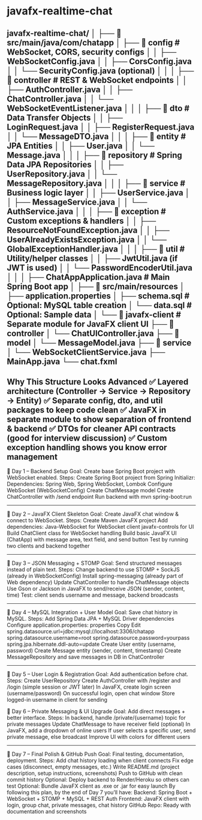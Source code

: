 # javafx-realtime-chat
javafx-realtime-chat/
│
├── 📂 src/main/java/com/chatapp
│   ├── 📂 config          # WebSocket, CORS, security configs
│   │    ├── WebSocketConfig.java
│   │    ├── CorsConfig.java
│   │    └── SecurityConfig.java (optional)
│   │
│   ├── 📂 controller      # REST & WebSocket endpoints
│   │    ├── AuthController.java
│   │    ├── ChatController.java
│   │    └── WebSocketEventListener.java
│   │
│   ├── 📂 dto             # Data Transfer Objects
│   │    ├── LoginRequest.java
│   │    ├── RegisterRequest.java
│   │    └── MessageDTO.java
│   │
│   ├── 📂 entity          # JPA Entities
│   │    ├── User.java
│   │    └── Message.java
│   │
│   ├── 📂 repository      # Spring Data JPA Repositories
│   │    ├── UserRepository.java
│   │    └── MessageRepository.java
│   │
│   ├── 📂 service         # Business logic layer
│   │    ├── UserService.java
│   │    ├── MessageService.java
│   │    └── AuthService.java
│   │
│   ├── 📂 exception       # Custom exceptions & handlers
│   │    ├── ResourceNotFoundException.java
│   │    ├── UserAlreadyExistsException.java
│   │    └── GlobalExceptionHandler.java
│   │
│   ├── 📂 util            # Utility/helper classes
│   │    ├── JwtUtil.java (if JWT is used)
│   │    └── PasswordEncoderUtil.java
│   │
│   ├── ChatAppApplication.java  # Main Spring Boot app
│
├── 📂 src/main/resources
│   ├── application.properties
│   ├── schema.sql   # Optional: MySQL table creation
│   └── data.sql     # Optional: Sample data
│
└── 📂 javafx-client  # Separate module for JavaFX client UI
    ├── 📂 controller
    │    └── ChatUIController.java
    ├── 📂 model
    │    └── MessageModel.java
    ├── 📂 service
    │    └── WebSocketClientService.java
    ├── MainApp.java
    └── chat.fxml
--------------------------------------------------------------------
Why This Structure Looks Advanced
✅ Layered architecture (Controller → Service → Repository → Entity)
✅ Separate config, dto, and util packages to keep code clean
✅ JavaFX in separate module to show separation of frontend & backend
✅ DTOs for cleaner API contracts (good for interview discussion)
✅ Custom exception handling shows you know error management
--------------------------------------------------------------------------

📅 Day 1 – Backend Setup
Goal: Create base Spring Boot project with WebSocket enabled.
Steps:
Create Spring Boot project from Spring Initializr:
Dependencies: Spring Web, Spring WebSocket, Lombok
Configure WebSocket (WebSocketConfig)
Create ChatMessage model
Create ChatController with /send endpoint
Run backend with mvn spring-boot:run

---------------------------------------------------------------------

📅 Day 2 – JavaFX Client Skeleton
Goal: Create JavaFX chat window & connect to WebSocket.
Steps:
Create Maven JavaFX project
Add dependencies:
Java-WebSocket for WebSocket client
javafx-controls for UI
Build ChatClient class for WebSocket handling
Build basic JavaFX UI (ChatApp) with message area, text field, and send button
Test by running two clients and backend together

--------------------------------------------------------------------------------
📅 Day 3 – JSON Messaging + STOMP
Goal: Send structured messages instead of plain text.
Steps:
Change backend to use STOMP + SockJS (already in WebSocketConfig)
Install spring-messaging (already part of Web dependency)
Update ChatController to handle ChatMessage objects
Use Gson or Jackson in JavaFX to send/receive JSON (sender, content, time)
Test: client sends username and message, backend broadcasts

----------------------------------------------------------------------------
📅 Day 4 – MySQL Integration + User Model
Goal: Save chat history in MySQL.
Steps:
Add Spring Data JPA + MySQL Driver dependencies
Configure application.properties:
properties
Copy
Edit
spring.datasource.url=jdbc:mysql://localhost:3306/chatapp
spring.datasource.username=root
spring.datasource.password=yourpass
spring.jpa.hibernate.ddl-auto=update
Create User entity (username, password)
Create Message entity (sender, content, timestamp)
Create MessageRepository and save messages in DB in ChatController

------------------------------------------------------------------------------
📅 Day 5 – User Login & Registration
Goal: Add authentication before chat.
Steps:
Create UserRepository
Create AuthController with /register and /login (simple session or JWT later)
In JavaFX, create login screen (username/password)
On successful login, open chat window
Store logged-in username in client for sending

📅 Day 6 – Private Messaging & UI Upgrade
Goal: Add direct messages + better interface.
Steps:
In backend, handle /private/{username} topic for private messages
Update ChatMessage to have receiver field (optional)
In JavaFX, add a dropdown of online users
If user selects a specific user, send private message, else broadcast
Improve UI with colors for different users

-----------------------------------------------------------------------

📅 Day 7 – Final Polish & GitHub Push
Goal: Final testing, documentation, deployment.
Steps:
Add chat history loading when client connects
Fix edge cases (disconnect, empty messages, etc.)
Write README.md (project description, setup instructions, screenshots)
Push to GitHub with clean commit history
Optional: Deploy backend to Render/Heroku so others can test
Optional: Bundle JavaFX client as .exe or .jar for easy launch
By following this plan, by the end of Day 7 you’ll have:
Backend: Spring Boot + WebSocket + STOMP + MySQL + REST Auth
Frontend: JavaFX client with login, group chat, private messages, chat history
GitHub Repo: Ready with documentation and screenshots
